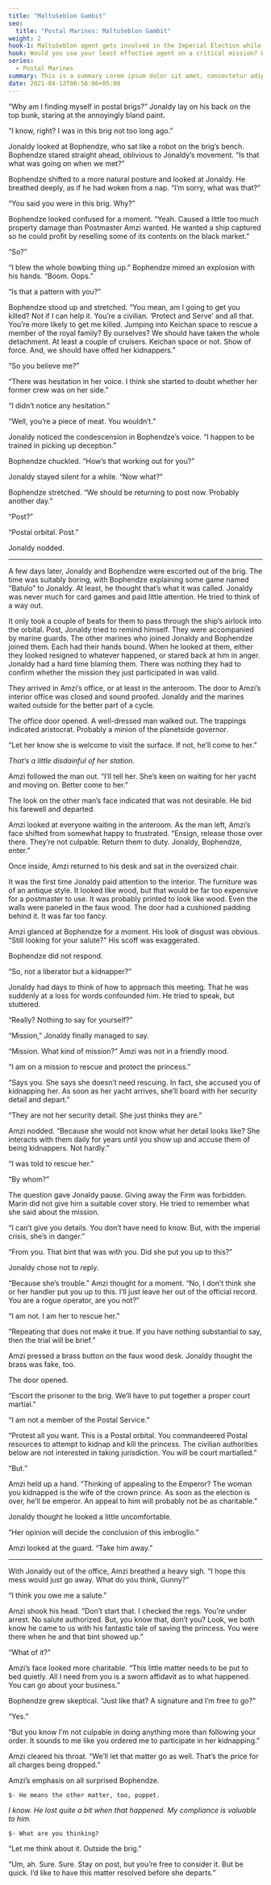 ```yaml
---
title: "Maltuŝeblon Gambit"
seo:
  title: "Postal Marines: Maltuŝeblon Gambit"
weight: 2
hook-1: Maltuŝeblon agent gets involved in the Imperial Election while struggling his past failures.
hook: Would you use your least effective agent on a critical mission? When Jonaldy Ammonett is its last choice, that's just what the Maltuŝeblon does.
series:
  - Postal Marines
summary: This is a summary Lorem ipsum dolor sit amet, consectetur adipiscing elit. Quisque sit amet venenatis dolor. Suspendisse eu justo elit. Cras lacinia turpis nulla, nec lobortis sem varius eu. Sed viverra turpis malesuada est aliquet, ac laoreet Leo convallis. Vivamus pretium aliquam finibus. Mauris dictum, eros eu malesuada imperdiet, nisl mauris scelerisque diam, nec fringilla nisl libero in nulla. Mauris eget massa lacinia sapien faucibus consequat.
date: 2021-04-12T06:58:06+05:00
---
```


“Why am I finding myself in postal brigs?” Jonaldy lay on his back on the top bunk, staring at the annoyingly bland paint.

“I know, right? I was in this brig not too long ago.”

Jonaldy looked at Bophendze, who sat like a robot on the brig’s bench. Bophendze stared straight ahead, oblivious to Jonaldy’s movement. “Is that what was going on when we met?”

Bophendze shifted to a more natural posture and looked at Jonaldy. He breathed deeply, as if he had woken from a nap. “I’m sorry, what was that?”

“You said you were in this brig. Why?”

Bophendze looked confused for a moment. “Yeah. Caused a little too much property damage than Postmaster Amzi wanted. He wanted a ship captured so he could profit by reselling some of its contents on the black market.”

“So?”

“I blew the whole bowbing thing up.” Bophendze mimed an explosion with his hands. “Boom. Oops.”

“Is that a pattern with you?”

Bophendze stood up and stretched. “You mean, am I going to get you killed? Not if I can help it. You’re a civilian. ‘Protect and Serve’ and all that. You’re more likely to get me killed. Jumping into Keichan space to rescue a member of the royal family? By ourselves? We should have taken the whole detachment. At least a couple of cruisers. Keichan space or not. Show of force. And, we should have offed her kidnappers.”

“So you believe me?”

“There was hesitation in her voice. I think she started to doubt whether her former crew was on her side.”

“I didn’t notice any hesitation.”

“Well, you’re a piece of meat. You wouldn’t.”

Jonaldy noticed the condescension in Bophendze’s voice. “I happen to be trained in picking up deception.”

Bophendze chuckled. “How’s that working out for you?”

Jonaldy stayed silent for a while. “Now what?”

Bophendze stretched. “We should be returning to post now. Probably another day.”

“Post?”

“Postal orbital. Post.”

Jonaldy nodded.

***

A few days later, Jonaldy and Bophendze were escorted out of the brig. The time was suitably boring, with Bophendze explaining some game named “Batulo” to Jonaldy. At least, he thought that’s what it was called. Jonaldy was never much for card games and paid little attention. He tried to think of a way out.

It only took a couple of beats for them to pass through the ship’s airlock into the orbital. Post, Jonaldy tried to remind himself. They were accompanied by marine guards. The other marines who joined Jonaldy and Bophendze joined them. Each had their hands bound. When he looked at them, either they looked resigned to whatever happened, or stared back at him in anger. Jonaldy had a hard time blaming them. There was nothing they had to confirm whether the mission they just participated in was valid.

They arrived in Amzi’s office, or at least in the anteroom. The door to Amzi’s interior office was closed and sound proofed. Jonaldy and the marines waited outside for the better part of a cycle.

The office door opened. A well-dressed man walked out. The trappings indicated aristocrat. Probably a minion of the planetside governor.

“Let her know she is welcome to visit the surface. If not, he’ll come to her.”

*That’s a little disdainful of her station.*

Amzi followed the man out. “I’ll tell her. She’s keen on waiting for her yacht and moving on. Better come to her.”

The look on the other man’s face indicated that was not desirable. He bid his farewell and departed.

Amzi looked at everyone waiting in the anteroom. As the man left, Amzi’s face shifted from somewhat happy to frustrated. “Ensign, release those over there. They’re not culpable. Return them to duty. Jonaldy, Bophendze, enter.”

Once inside, Amzi returned to his desk and sat in the oversized chair.

It was the first time Jonaldy paid attention to the interior. The furniture was of an antique style. It looked like wood, but that would be far too expensive for a postmaster to use. It was probably printed to look like wood. Even the walls were paneled in the faux wood. The door had a cushioned padding behind it. It was far too fancy.

Amzi glanced at Bophendze for a moment. His look of disgust was obvious. “Still looking for your salute?” His scoff was exaggerated.

Bophendze did not respond.

“So, not a liberator but a kidnapper?”

Jonaldy had days to think of how to approach this meeting. That he was suddenly at a loss for words confounded him. He tried to speak, but stuttered.

“Really? Nothing to say for yourself?”

“Mission,” Jonaldy finally managed to say.

“Mission. What kind of mission?” Amzi was not in a friendly mood.

“I am on a mission to rescue and protect the princess.”

“Says you. She says she doesn’t need rescuing. In fact, she accused you of kidnapping her. As soon as her yacht arrives, she’ll board with her security detail and depart.”

“They are not her security detail. She just thinks they are.”

Amzi nodded. “Because she would not know what her detail looks like? She interacts with them daily for years until you show up and accuse them of being kidnappers. Not hardly.”

“I was told to rescue her.”

“By whom?”

The question gave Jonaldy pause. Giving away the Firm was forbidden. Marin did not give him a suitable cover story. He tried to remember what she said about the mission.

“I can’t give you details. You don’t have need to know. But, with the imperial crisis, she’s in danger.”

“From you. That bint that was with you. Did she put you up to this?”

Jonaldy chose not to reply.

“Because she’s trouble.” Amzi thought for a moment. “No, I don’t think she or her handler put you up to this. I’ll just leave her out of the official record. You are a rogue operator, are you not?”

“I am not. I am her to rescue her.”

“Repeating that does not make it true. If you have nothing substantial to say, then the trial will be brief.”

Amzi pressed a brass button on the faux wood desk. Jonaldy thought the brass was fake, too.

The door opened.

“Escort the prisoner to the brig. We’ll have to put together a proper court martial.”

“I am not a member of the Postal Service.”

“Protest all you want. This is a Postal orbital. You commandeered Postal resources to attempt to kidnap and kill the princess. The civilian authorities below are not interested in taking jurisdiction. You will be court martialled.”

“But.”

Amzi held up a hand. “Thinking of appealing to the Emperor? The woman you kidnapped is the wife of the crown prince. As soon as the election is over, he’ll be emperor. An appeal to him will probably not be as charitable.”

Jonaldy thought he looked a little uncomfortable.

“Her opinion will decide the conclusion of this imbroglio.”

Amzi looked at the guard. “Take him away.”

***

With Jonaldy out of the office, Amzi breathed a heavy sigh. “I hope this mess would just go away. What do you think, Gunny?”

“I think you owe me a salute.”

Amzi shook his head. “Don’t start that. I checked the regs. You’re under arrest. No salute authorized. But, you know that, don’t you? Look, we both know he came to us with his fantastic tale of saving the princess. You were there when he and that bint showed up.”

“What of it?”

Amzi’s face looked more charitable. “This little matter needs to be put to bed quietly. All I need from you is a sworn affidavit as to what happened. You can go about your business.”

Bophendze grew skeptical. “Just like that? A signature and I’m free to go?”

“Yes.”

“But you know I’m not culpable in doing anything more than following your order. It sounds to me like you ordered me to participate in her kidnapping.”

Amzi cleared his throat. “We’ll let that matter go as well. That’s the price for all charges being dropped.”

Amzi’s emphasis on all surprised Bophendze.

`$- He means the other matter, too, puppet.`

*I know. He lost quite a bit when that happened. My compliance is valuable to him.*

`$- What are you thinking?`

“Let me think about it. Outside the brig.”

“Um, ah. Sure. Sure. Stay on post, but you’re free to consider it. But be quick. I’d like to have this matter resolved before she departs.”